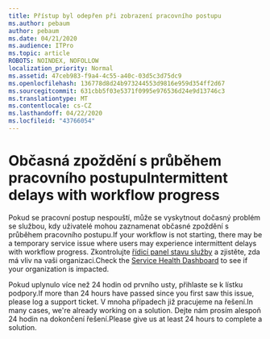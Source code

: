 ```yaml
---
title: Přístup byl odepřen při zobrazení pracovního postupu
ms.author: pebaum
author: pebaum
ms.date: 04/21/2020
ms.audience: ITPro
ms.topic: article
ROBOTS: NOINDEX, NOFOLLOW
localization_priority: Normal
ms.assetid: 47ceb983-f9a4-4c55-a40c-03d5c3d75dc9
ms.openlocfilehash: 136778d8d24b973244553d9816e959d354ff2d67
ms.sourcegitcommit: 631cbb5f03e5371f0995e976536d24e9d13746c3
ms.translationtype: MT
ms.contentlocale: cs-CZ
ms.lasthandoff: 04/22/2020
ms.locfileid: "43766054"
---
```

# <a name="intermittent-delays-with-workflow-progress"></a><span data-ttu-id="b19d6-102">Občasná zpoždění s průběhem pracovního postupu</span><span class="sxs-lookup"><span data-stu-id="b19d6-102">Intermittent delays with workflow progress</span></span>

<span data-ttu-id="b19d6-103">Pokud se pracovní postup nespouští, může se vyskytnout dočasný problém se službou, kdy uživatelé mohou zaznamenat občasné zpoždění s průběhem pracovního postupu.</span><span class="sxs-lookup"><span data-stu-id="b19d6-103">If your workflow is not starting, there may be a temporary service issue where users may experience intermittent delays with workflow progress.</span></span> <span data-ttu-id="b19d6-104">Zkontrolujte [řídicí panel stavu služby](https://admin.microsoft.com/AdminPortal/Home#/servicehealth) a zjistěte, zda má vliv na vaši organizaci.</span><span class="sxs-lookup"><span data-stu-id="b19d6-104">Check the [Service Health Dashboard](https://admin.microsoft.com/AdminPortal/Home#/servicehealth) to see if your organization is impacted.</span></span> 

<span data-ttu-id="b19d6-105">Pokud uplynulo více než 24 hodin od prvního usty, přihlaste se k lístku podpory.</span><span class="sxs-lookup"><span data-stu-id="b19d6-105">If more than 24 hours have passed since you first saw this issue, please log a support ticket.</span></span> <span data-ttu-id="b19d6-106">V mnoha případech již pracujeme na řešení.</span><span class="sxs-lookup"><span data-stu-id="b19d6-106">In many cases, we're already working on a solution.</span></span> <span data-ttu-id="b19d6-107">Dejte nám prosím alespoň 24 hodin na dokončení řešení.</span><span class="sxs-lookup"><span data-stu-id="b19d6-107">Please give us at least 24 hours to complete a solution.</span></span>


  

